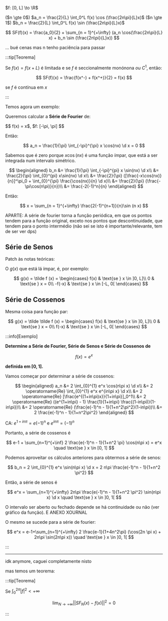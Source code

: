 $f: [0, L] \to \R$

($n \gte 0$) $a_n = \frac{2}{L} \int_0^L f(x) \cos (\frac{2n\pi}{L}x)$
($n \gte 1$) $b_n = \frac{2}{L} \int_0^L f(x) \sin (\frac{2n\pi}{L}x)$

$$
SF(f)(x) = \frac{a_0}{2} + \sum_{n = 1}^{+\infty} (a_n \cos(\frac{2n\pi}{L} x) + b_n \sin (\frac{2n\pi}{L}x))
$$

... bué cenas mas n tenho paciência para passar

:::tip[Teorema]

Se $f(x) = f(x+L)$ é limitada e se $f$ é seccionalmente monónona _ou_ $C^1$, então:

$$
SF(f)(x) = \frac{f(x^-) + f(x^+)}{2} = f(x)
$$

se $f$ é contínua em $x$

:::

Temos agora um exemplo:

Queremos calcular a **Série de Fourier** de:

$$
f(x) = x$, $f: [-\pi, \pi]
$$

Então:

$$
a_n = \frac{1}{\pi} \int_{-\pi}^{\pi} x \cos(nx) \d x = 0
$$

Sabemos que é zero porque $x \cos(nx)$ é uma função ímpar, que está a ser integrada num intervalo simétrico.

$$
\begin{aligned}
b_n &= \frac{1}{\pi} \int_{-\pi}^{pi} x \sin(nx) \d x\\
&= \frac{2}{\pi} \int_{0}^{pi} x\sin(nx) \d x\\
&= \frac{2}{\pi} ([\frac{-x\cos(nx)}{n}]^\pi_0 + \int_{0}^{\pi} \frac{\cos(nx)}{n} \d x)\\
&= \frac{2}{\pi} (\frac{-\pi\cos(n\pi)}{n})\\
&= \frac{-2(-1)^n}{n}
\end{aligned}
$$

Então:

$$
x = \sum_{n = 1}^{+\infty} \frac{2(-1)^{n+1}}{n}\sin (n x)
$$

APARTE: A série de fourier torna a função periódica, em que os pontos tendem para a função original, exceto nos pontos que descontinuidade, que tendem para o ponto intermédio (não sei se isto é importante/relevante, tem de ser ver dps)

## Série de Senos

Patch às notas teóricas:

O $g(x)$ que está lá ímpar, é, por exemplo:

$$
g(x) = \tilde f (x) = \begin{cases}
f(x) & \text{se } x \in ]0, L]\\
0 & \text{se } x = 0\\
-f(-x) & \text{se } x \in [-L, 0[
\end{cases}
$$

## Série de Cossenos

Mesma coisa para função par:

$$
g(x) = \tilde \tilde f (x) = \begin{cases}
f(x) & \text{se } x \in ]0, L]\\
0 & \text{se } x = 0\\
f(-x) & \text{se } x \in [-L, 0[
\end{cases}
$$

:::info[Exemplo]

**Determine a Série de Fourier, Série de Senos e Série de Cossenos de**

$$
f(x) = e^x
$$

**definida em $[0,1]$.**

Vamos começar por determinar a série de cossenos:

$$
\begin{aligned}
a_n &= 2 \int_{0}^{1} e^x \cos(n\pi x) \d x\\
&= 2 \operatorname{Re} \int_{0}^{1} e^x e^{in\pi x} \d x\\
&= 2 \operatorname{Re} [\frac{e^{(1+in\pi)x}}{1+in\pi}]_0^1\\
&= 2 \operatorname{Re} ((e^{1+in\pi} - 1) \frac{1}{1+in\pi} \frac{(1-in\pi)}{1-in\pi})\\
&= 2 \operatorname{Re} (\frac{e(-1)^n - 1}{1+n^2\pi^2}(1-in\pi))\\
&= 2 \frac{e(-1)^n - 1}{1+n^2\pi^2}
\end{aligned}
$$

CA: $e^{1+in\pi} = e(-1)^n$ e $e^{in\pi} = (-1)^n$

Portanto, a série de cossenos é

$$
e-1 + \sum_{n=1}^{+\inf} 2 \frac{e(-1)^n - 1}{1+n^2 \pi} \cos(n\pi x) = e^x \quad \text{se } x \in [0, 1]
$$

Podemos aproveitar os cálculos anteriores para obtermos a série de senos:

$$
b_n = 2 \int_{0}^{1} e^x \sin(n\pi x) \d x = 2 n\pi \frac{e(-1)^n - 1}{1+n^2 \pi^2}
$$

Então, a série de senos é

$$
e^x = \sum_{n=1}^{+\infty} 2n\pi \frac{e(-1)^n - 1}{1+n^2 \pi^2} \sin(n\pi x) \d x \quad \text{se } x \in ]0, 1[
$$

O intervalo ser aberto ou fechado depende se há continuidade ou não (ver gráfico da função). E ANEXO XOURNAL

O mesmo se sucede para a série de fourier:

$$
e^x = e-1+\sum_{n=1}^{+\infty} 2 \frac{e-1}{1+4n^2\pi} (\cos(2n \pi x) + 2n\pi \sin(2n\pi x)) \quad \text{se } x \in ]0, 1[
$$

:::

---

idk anymore, caguei completamente nisto

mas temos um teorema:

:::tip[Teorema]

Se $\int_0^{2\pi} |f|^2 < +\infty$

$$
\lim_{N \to +\infty} ||SF_N(x) - f(x)||^2 = 0
$$

:::
